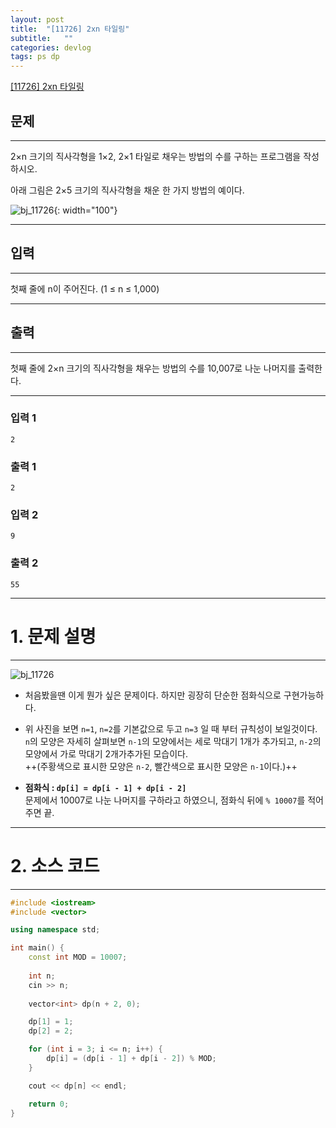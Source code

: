 ```yaml
---
layout: post
title:  "[11726] 2xn 타일링"
subtitle:   ""
categories: devlog
tags: ps dp
---
```


[[11726] 2xn 타일링](https://boj.kr/11726)  


## 문제

- - -

2×n 크기의 직사각형을 1×2, 2×1 타일로 채우는 방법의 수를 구하는 프로그램을 작성하시오.

아래 그림은 2×5 크기의 직사각형을 채운 한 가지 방법의 예이다.

![bj_11726](https://onlinejudgeimages.s3-ap-northeast-1.amazonaws.com/problem/11726/1.png){: width="100"}

- - -


## 입력


- - -


첫째 줄에 n이 주어진다. (1 ≤ n ≤ 1,000)


- - -


## 출력

- - -


첫째 줄에 2×n 크기의 직사각형을 채우는 방법의 수를 10,007로 나눈 나머지를 출력한다.


- - -


### 입력 1

```
2
```

### 출력 1

```
2
```

### 입력 2

```
9
```

### 출력 2

```
55
```

* * *








# 1. 문제 설명

- - -

![bj_11726](https://drive.google.com/uc?id=1TDgj-QVL2OZ9AaKLSB8zTsrZfOEtTV_h)  


- 처음봤을땐 이게 뭔가 싶은 문제이다. 하지만 굉장히 단순한 점화식으로 구현가능하다.

- 위 사진을 보면 `n=1`, `n=2`를 기본값으로 두고 `n=3` 일 때 부터 규칙성이 보일것이다.  
`n`의 모양은 자세히 살펴보면 `n-1`의 모양에서는 세로 막대기 1개가 추가되고, `n-2`의 모양에서 가로 막대기 2개가추가된 모습이다.  
++(주황색으로 표시한 모양은 `n-2`, 빨간색으로 표시한 모양은 `n-1`이다.)++

- **점화식 : `dp[i] = dp[i - 1] + dp[i - 2]`**  
문제에서 10007로 나눈 나머지를 구하라고 하였으니, 점화식 뒤에 `% 10007`를 적어주면 끝.




- - -








# 2. 소스 코드


- - -


```cpp
#include <iostream>
#include <vector>

using namespace std;

int main() {
	const int MOD = 10007;
    
	int n;
	cin >> n;
    
	vector<int> dp(n + 2, 0);

	dp[1] = 1;
	dp[2] = 2;

	for (int i = 3; i <= n; i++) {
		dp[i] = (dp[i - 1] + dp[i - 2]) % MOD;
	}

	cout << dp[n] << endl;

	return 0;
}

```